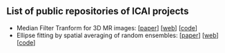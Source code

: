 ## List of public repositories of ICAI projects

- Median Filter Tranform for 3D MR images: [[paper](https://doi.org/10.1109/ICIP40778.2020.9191237)] [[web](https://icai-uma.github.io/MFT3D/)] [[code](https://github.com/icai-uma/MFT3D)]
- Ellipse fitting by spatial averaging of random ensembles: [[paper](https://doi.org/10.1016/j.patcog.2020.107406)] [[web](https://icai-uma.github.io/SAREfit/)] [[code](https://github.com/icai-uma/SAREfit)]
